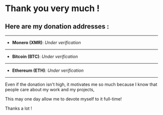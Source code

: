 # Thank you very much !

## Here are my donation addresses :

-----------
- **Monero (XMR)**: *Under verification*
-----------
- **Bitcoin (BTC)**: *Under verification*
-----------
- **Ethereum (ETH)**: *Under verification*
-----------

Even if the donation isn't high, it motivates me so much because I know that people care about my work and my projects,

This may one day allow me to devote myself to it full-time!

Thanks a lot !
